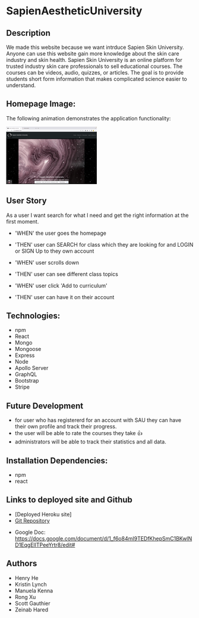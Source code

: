 # SapienAestheticUniversity

## Description  
We made this website because we want intrduce Sapien Skin University. Anyone can use this website gain more knowledge about the skin care industry and skin health. Sapien Skin University is an online platform for trusted industry skin care professionals to sell educational courses. The courses can be videos, audio, quizzes, or articles. The goal is to provide students short form information that makes complicated science easier to understand.


## Homepage Image:
The following animation demonstrates the application functionality:

![SapienAestheticUniversity main page](./Assets/SAU.gif)

## User Story 
As a user I want search for what I need and get the right information at the first moment. 

* 'WHEN' the user goes the homepage
* 'THEN' user can SEARCH for class which they are looking for and LOGIN or SIGN Up to they own account

* 'WHEN' user scrolls down 
* 'THEN' user can see different class topics

* 'WHEN' user click 'Add to curriculum'
* 'THEN' user can have it on their account

## Technologies:
* npm
* React
* Mongo 
* Mongoose
* Express 
* Node
* Apollo Server 
* GraphQL 
* Bootstrap 
* Stripe

## Future Development
* for user who has registererd for an account with SAU they can have their own profile and track their progress.
* the user will be able to rate the courses they take 👍 
* administrators will be able to track their statistics and all data.

## Installation Dependencies:
* npm
* react

## Links to deployed site and Github
* [Deployed Heroku site]
* [Git Repository](https://github.com/ManuelaKenna/SapienAestheticUniversity)

- Google Doc: https://docs.google.com/document/d/1_f6o84mI9TEDfKhepSmC1BKwlND1EqgElITPeeYrtr8/edit#

## Authors
* Henry He
* Kristin Lynch
* Manuela Kenna 
* Rong Xu
* Scott Gauthier
* Zeinab Hared

